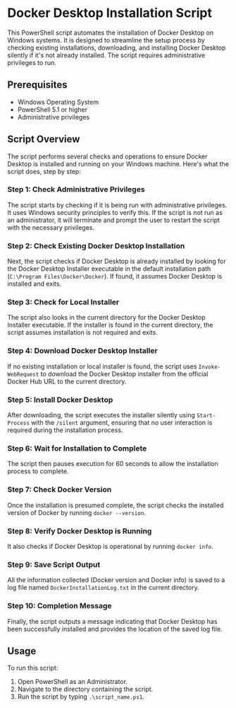 # Docker Desktop Installation Script

This PowerShell script automates the installation of Docker Desktop on Windows systems. It is designed to streamline the setup process by checking existing installations, downloading, and installing Docker Desktop silently if it's not already installed. The script requires administrative privileges to run.

## Prerequisites

- Windows Operating System
- PowerShell 5.1 or higher
- Administrative privileges

## Script Overview

The script performs several checks and operations to ensure Docker Desktop is installed and running on your Windows machine. Here's what the script does, step by step:

### Step 1: Check Administrative Privileges

The script starts by checking if it is being run with administrative privileges. It uses Windows security principles to verify this. If the script is not run as an administrator, it will terminate and prompt the user to restart the script with the necessary privileges.

### Step 2: Check Existing Docker Desktop Installation

Next, the script checks if Docker Desktop is already installed by looking for the Docker Desktop Installer executable in the default installation path (`C:\Program Files\Docker\Docker`). If found, it assumes Docker Desktop is installed and exits.

### Step 3: Check for Local Installer

The script also looks in the current directory for the Docker Desktop Installer executable. If the installer is found in the current directory, the script assumes installation is not required and exits.

### Step 4: Download Docker Desktop Installer

If no existing installation or local installer is found, the script uses `Invoke-WebRequest` to download the Docker Desktop installer from the official Docker Hub URL to the current directory.

### Step 5: Install Docker Desktop

After downloading, the script executes the installer silently using `Start-Process` with the `/silent` argument, ensuring that no user interaction is required during the installation process.

### Step 6: Wait for Installation to Complete

The script then pauses execution for 60 seconds to allow the installation process to complete.

### Step 7: Check Docker Version

Once the installation is presumed complete, the script checks the installed version of Docker by running `docker --version`.

### Step 8: Verify Docker Desktop is Running

It also checks if Docker Desktop is operational by running `docker info`.

### Step 9: Save Script Output

All the information collected (Docker version and Docker info) is saved to a log file named `DockerInstallationLog.txt` in the current directory.

### Step 10: Completion Message

Finally, the script outputs a message indicating that Docker Desktop has been successfully installed and provides the location of the saved log file.

## Usage

To run this script:
1. Open PowerShell as an Administrator.
2. Navigate to the directory containing the script.
3. Run the script by typing `.\script_name.ps1`.